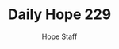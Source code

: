 ---
image: /assets/img/daily-hope-default-artwork.png
title: Daily Hope 229
number: 229
categories:
  - Daily Hope
author: Hope Staff
notes: Daily Hope 229
embed: >-
  <iframe src="https://open.spotify.com/embed/episode/5I4gfirXYOw5e2H1TIvTaG?utm_source=generator" width="400px" height="102px" frameborder=“0" scrolling=“no”></iframe>
---
